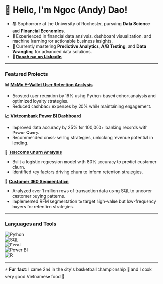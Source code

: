 # 👋 Hello, I'm Ngoc (Andy) Dao!  

- 📚 Sophomore at the University of Rochester, pursuing **Data Science** and **Financial Economics**.  
- 💼 Experienced in financial data analysis, dashboard visualization, and machine learning for actionable business insights.  
- 🌱 Currently mastering **Predictive Analytics**, **A/B Testing**, and **Data Wrangling** for advanced data solutions.
- 🔗 **[Reach me on LinkedIn](https://www.linkedin.com/in/ngoc-dao-le-bao/)**


---

### Featured Projects  

**📊 [MoMo E-Wallet User Retention Analysis](https://github.com/ndlb/Momo-Analytics)**  
- Boosted user retention by 15% using Python-based cohort analysis and optimized loyalty strategies.  
- Reduced cashback expenses by 20% while maintaining engagement.  

**📈 [Vietcombank Power BI Dashboard](https://github.com/ndlb/VCB-Customer-Service)**  
- Improved data accuracy by 25% for 100,000+ banking records with Power Query.  
- Recommended cross-selling strategies, unlocking revenue potential in lending.  

**🤖 [Telecoms Churn Analysis](https://github.com/ndlb/Churn-Analysis)**  
- Built a logistic regression model with 80% accuracy to predict customer churn.  
- Identified key factors driving churn to inform retention strategies.  

**🛒 [Customer 360 Segmentation](https://github.com/ndlb/Customer360-Segmentation)**  
- Analyzed over 1 million rows of transaction data using SQL to uncover customer buying patterns.  
- Implemented RFM segmentation to target high-value but low-frequency buyers for retention strategies.  

---

### Languages and Tools  

![Python](https://img.shields.io/badge/Python-%2314354C.svg?style=flat-square&logo=python&logoColor=white)  
![SQL](https://img.shields.io/badge/SQL-%2346699C.svg?style=flat-square&logo=postgresql&logoColor=white)  
![Excel](https://img.shields.io/badge/Excel-%231D6F42.svg?style=flat-square&logo=microsoft-excel&logoColor=white)  
![Power BI](https://img.shields.io/badge/Power%20BI-%23F2C811.svg?style=flat-square&logo=powerbi&logoColor=black)  
![R](https://img.shields.io/badge/R-%23276DC3.svg?style=flat-square&logo=r&logoColor=white)

---

⚡ **Fun fact**: I came 2nd in the city's basketball championship 🏀 and I cook very good Vietnamese food 🍜 

